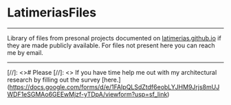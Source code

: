 # LatimeriasFiles

---

Library of files from presonal projects documented on [latimerias.github.io](https://latimerias.github.io/) if they are made publicly available.
For files not present here you can reach me by email.

---

[//]: <># Please
[//]: <> If you have time help me out with my architectural research by filling out the survey [here.] (https://docs.google.com/forms/d/e/1FAIpQLSdZtdf6eobLYJHM9Jrjs8mUJWDF1eSGMAo6GEEwMjzf-yTDpA/viewform?usp=sf_link)




